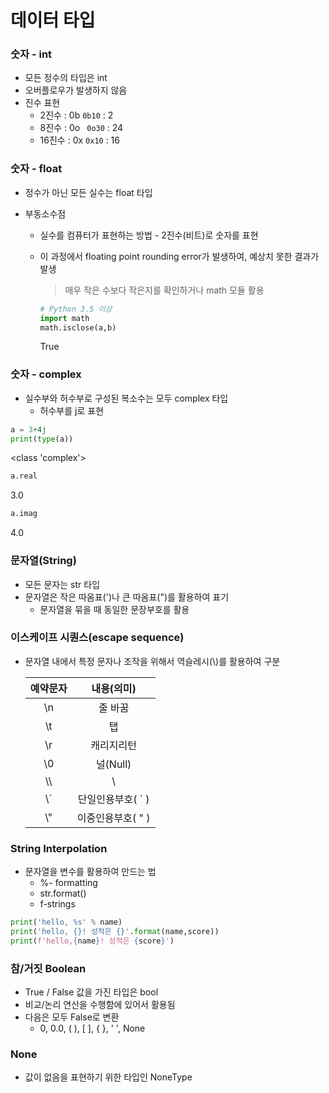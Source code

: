 # 데이터 타입



### 숫자 - int

- 모든 정수의 타입은 int
- 오버플로우가 발생하지 않음
- 진수 표현
  - 2진수 : 0b         `0b10` : 2 
  - 8진수 : 0o         ` 0o30` : 24
  - 16진수 : 0x      `0x10` : 16

### 숫자 - float

- 정수가 아닌 모든 실수는 float 타입

- 부동소수점

  - 실수를 컴퓨터가 표현하는 방법 - 2진수(비트)로 숫자를 표현

  - 이 과정에서 floating point rounding error가 발생하여, 예상치 못한 결과가 발생

    > 매우 작은 수보다 작은지를 확인하거나 math 모듈 활용

    ```python
    # Python 3.5 이상
    import math
    math.isclose(a,b)
    ```

    True

### 숫자 - complex

- 실수부와 허수부로 구성된 복소수는 모두 complex 타입
  - 허수부를 j로 표현

```python
a = 3+4j
print(type(a))
```

<class 'complex'>

```python
a.real
```

3.0

```python
a.imag
```

4.0



### 문자열(String)

- 모든 문자는 str 타입
- 문자열은 작은 따옴표(')나 큰 따옴표(")를 활용하여 표기
  - 문자열을 묶을 때 동일한 문장부호를 활용



### 이스케이프 시퀀스(escape sequence)

- 문자열 내에서 특정 문자나 조작을 위해서 역슬레시(\\)를 활용하여 구분

  | 예약문자 |    내용(의미)     |
  | :------: | :---------------: |
  |    \n    |      줄 바꿈      |
  |    \t    |        탭         |
  |    \r    |    캐리지리턴     |
  |    \0    |     널(Null)      |
  |   \\\    |         \         |
  |   \\`    | 단일인용부호( ` ) |
  |   \\"    | 이중인용부호( " ) |

  

### String Interpolation

- 문자열을 변수를 활용하여 만드는 법
  - %- formatting
  - str.format()
  - f-strings

```python
print('hello, %s' % name)
print('hello, {}! 성적은 {}'.format(name,score))
print(f'hello,{name}! 성적은 {score}')
```



### 참/거짓 Boolean

- True / False 값을 가진 타입은 bool
- 비교/논리 연산을 수행함에 있어서 활용됨
- 다음은 모두 False로 변환
  - 0, 0.0, ( ), [ ], { }, ' ', None



### None

- 값이 없음을 표현하기 위한 타입인 NoneType

  